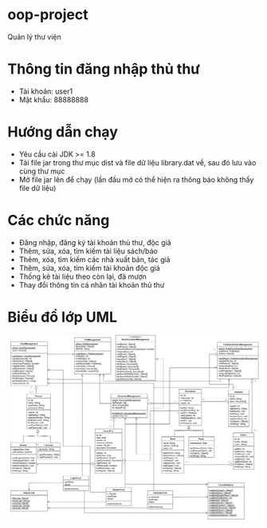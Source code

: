 ﻿# oop-project
Quản lý thư viện

# Thông tin đăng nhập thủ thư
- Tài khoản: user1
- Mật khẩu: 88888888

# Hướng dẫn chạy
- Yêu cầu cài JDK >= 1.8
- Tải file jar trong thư mục dist và file dữ liệu library.dat về, sau đó lưu vào cùng thư mục
- Mở file jar lên để chạy (lần đầu mở có thể hiện ra thông báo không thấy file dữ liệu)

# Các chức năng
- Đăng nhập, đăng ký tài khoản thủ thư, độc giả
- Thêm, sửa, xóa, tìm kiếm tài liệu sách/báo
- Thêm, xóa, tìm kiếm các nhà xuất bản, tác giả
- Thêm, sửa, xóa, tìm kiếm tài khoản độc giả
- Thống kê tài liệu theo còn lại, đã mượn
- Thay đổi thông tin cá nhân tài khoản thủ thư

# Biểu đồ lớp UML
![](UML-LM.png)
